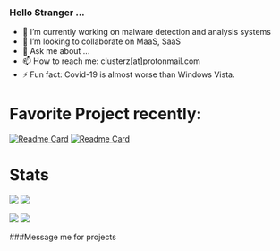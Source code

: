 ### Hello Stranger ...

- 🔭 I’m currently working on malware detection and analysis systems
- 👯 I’m looking to collaborate on MaaS, SaaS
- 💬 Ask me about ...
- 📫 How to reach me: clusterz[at]protonmail.com
- ⚡ Fun fact: Covid-19 is almost worse than Windows Vista.

# Favorite Project recently:
[![Readme Card](https://github-readme-stats.vercel.app/api/pin/?username=clusterzx&repo=paperless-ai)](https://github.com/clusterzx/paperless-ai)
[![Readme Card](https://github-readme-stats.vercel.app/api/pin/?username=clusterzx&repo=pr0lator)](https://github.com/clusterzx/pr0lator)

# Stats

![](https://img.shields.io/github/followers/clusterzx?label=Follower&style=social) ![](https://img.shields.io/github/downloads/clusterzx/paperless-ai/total)

![](https://github-readme-stats.vercel.app/api?username=clusterzx&show_icons=true&theme=radical) ![](https://github-readme-stats.vercel.app/api/top-langs/?username=clusterzx&theme=radical) 


###Message me for projects

